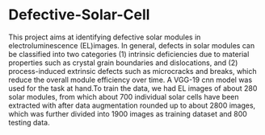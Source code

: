 # Defective-Solar-Cell
This project aims at identifying defective solar modules in electroluminescence (EL)images.
In general, defects in solar modules can be classified into two categories (1) intrinsic deficiencies due to material properties such as crystal grain boundaries and dislocations, and (2) process-induced extrinsic defects such as microcracks and breaks, which reduce the overall module efficiency over time.
A VGG-19 cnn model was used for the task at hand.To train the data, we had EL images of about 280 solar modules, from which about 700 individual solar cells have been extracted with after data augmentation rounded up to about 2800 images, which was further divided into 1900 images as training dataset and 800 testing data.
